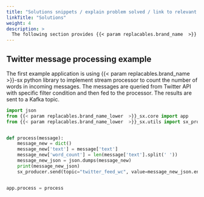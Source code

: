 ```yaml
---
title: "Solutions snippets / explain problem solved / link to relevant use case"
linkTitle: "Solutions"
weight: 4
description: >
  The following section provides {{< param replacables.brand_name  >}} SX solutions snippets / explain problem solved / link to relevant use case.
---
```


## Twitter message processing example

The first example application is using {{< param replacables.brand_name  >}}-sx python library to implement stream processor to count the number of words in incoming messages. The messages are queried from Twitter API with specific filter condition and then fed to the processor. The results are sent to a Kafka topic.  
```python
import json
from {{< param replacables.brand_name_lower  >}}_sx.core import app
from {{< param replacables.brand_name_lower  >}}_sx.utils import sx_producer


def process(message):
    message_new = dict()
    message_new['text'] = message['text']
    message_new['word_count'] = len(message['text'].split(' '))
    message_new_json = json.dumps(message_new)
    print(message_new_json)
    sx_producer.send(topic="twitter_feed_wc", value=message_new_json.encode('utf-8'))


app.process = process

```